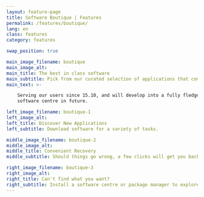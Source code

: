 ```yaml
---
layout: feature-page
title: Software Boutique | Features
permalink: /features/boutique/
lang: en
class: features
category: features

swap_position: true

main_image_filename: boutique
main_image_alt:
main_title: The best in class software
main_subtitle: Pick from our curated selection of applications that complement your experience.
main_text: >-

    Serving our users since 15.10, and will develop into a fully fledged
    software centre in future.

left_image_filename: boutique-1
left_image_alt:
left_title: Discover New Applications
left_subtitle: Download software for a variety of tasks.

middle_image_filename: boutique-2
middle_image_alt:
middle_title: Convenient Recovery
middle_subtitle: Should things go wrong, a few clicks will get you back on track.

right_image_filename: boutique-3
right_image_alt:
right_title: Can't find what you want?
right_subtitle: Install a software centre or package manager to explore the rest of the ecosystem.
---
```

